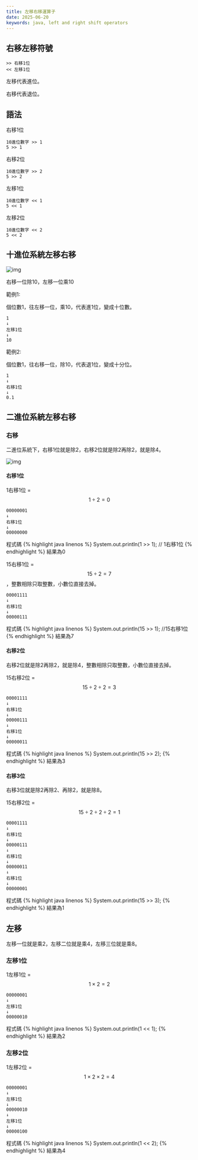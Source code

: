 ```yaml
---
title: 左移右移運算子
date: 2025-06-20
keywords: java, left and right shift operators
---
```

## 右移左移符號
```
>> 右移1位
<< 左移1位
```
左移代表進位。

右移代表退位。

## 語法
右移1位
```
10進位數字 >> 1
5 >> 1
```

右移2位
```
10進位數字 >> 2
5 >> 2
```

左移1位
```
10進位數字 << 1
5 << 1
```

左移2位
```
10進位數字 << 2
5 << 2
```

## 十進位系統左移右移

![img]({{site.imgurl}}/java/decimal.png)

右移一位除10，左移一位乘10

範例1:

個位數1，往左移一位，乘10，代表進1位，變成十位數。
```
1
↓
左移1位
↓
10
```

範例2:

個位數1，往右移一位，除10，代表退1位，變成十分位。
```
1
↓
右移1位
↓
0.1
```

## 二進位系統左移右移
### 右移
二進位系統下，右移1位就是除2，右移2位就是除2再除2，就是除4。

![img]({{site.imgurl}}/java/binary_shift1.png)

#### 右移1位
1右移1位 = $$ 1 \div 2 = 0 $$
```
00000001
↓
右移1位
↓
00000000
```

程式碼
{% highlight java linenos %}
System.out.println(1 >> 1);  // 1右移1位
{% endhighlight %}
結果為0


15右移1位 = $$ 15 \div 2 = 7 $$，整數相除只取整數，小數位直接去掉。
```
00001111
↓
右移1位
↓
00000111
```

程式碼
{% highlight java linenos %}
System.out.println(15 >> 1);  //15右移1位
{% endhighlight %}
結果為7

#### 右移2位
右移2位就是除2再除2，就是除4，整數相除只取整數，小數位直接去掉。

15右移2位 = $$ 15 \div 2 \div 2 = 3 $$
```
00001111
↓
右移1位
↓
00000111
↓
右移1位
↓
00000011
```
程式碼
{% highlight java linenos %}
System.out.println(15 >> 2);
{% endhighlight %}
結果為3

#### 右移3位
右移3位就是除2再除2、再除2，就是除8。

15右移2位 = $$ 15 \div 2 \div 2 \div 2 = 1 $$
```
00001111
↓
右移1位
↓
00000111
↓
右移1位
↓
00000011
↓
右移1位
↓
00000001
```

程式碼
{% highlight java linenos %}
System.out.println(15 >> 3);
{% endhighlight %}
結果為1

## 左移
左移一位就是乘2，左移二位就是乘4，左移三位就是乘8。

### 左移1位
1左移1位 = $$ 1 \times 2 = 2 $$
```
00000001
↓
左移1位
↓
00000010
```

程式碼
{% highlight java linenos %}
System.out.println(1 << 1);
{% endhighlight %}
結果為2

### 左移2位
1左移2位 = $$ 1 \times 2 \times 2 = 4 $$
```
00000001
↓
左移1位
↓
00000010
↓
左移1位
↓
00000100
```

程式碼
{% highlight java linenos %}
System.out.println(1 << 2);
{% endhighlight %}
結果為4

